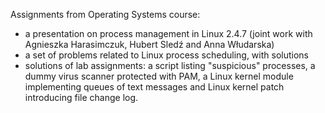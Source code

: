 Assignments from Operating Systems course:

* a presentation on process management in Linux 2.4.7 (joint work with Agnieszka Harasimczuk, Hubert Sledź and Anna Włudarska)
* a set of problems related to Linux process scheduling, with solutions
* solutions of lab assignments: a script listing "suspicious" processes, a dummy virus scanner protected with PAM, a Linux kernel module implementing queues of text messages and Linux kernel patch introducing file change log.
